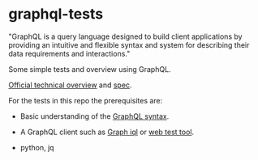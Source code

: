 # graphql-tests

"GraphQL is a query language designed to build client applications by providing an intuitive and flexible syntax and system for describing their data requirements and interactions."

Some simple tests and overview using GraphQL. 

[Official technical overview](https://graphql.org/) and [spec](https://github.com/graphql/graphql-spec). 

For the tests in this repo the prerequisites are: 

* Basic understanding of the [GraphQL syntax](https://github.com/graphql/graphql-spec). 

* A GraphQL client such as [Graph	iql](https://github.com/graphql/graphiql) or [web test tool](https://www.graphqlbin.com/v2/new).

* python, jq



